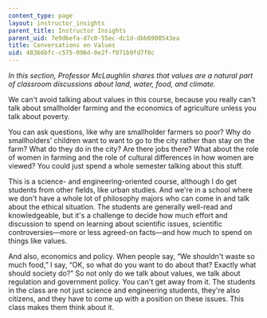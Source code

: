 ```yaml
---
content_type: page
layout: instructor_insights
parent_title: Instructor Insights
parent_uid: 7e9dbefa-d7c0-55ec-dc1d-dbb6900543ea
title: Conversations on Values
uid: 48366bfc-c575-096d-0e2f-f071b9fd7f0c
---
```


_In this section, Professor McLaughlin shares that values are a natural part of classroom discussions about land, water, food, and climate._

We can't avoid talking about values in this course, because you really can't talk about smallholder farming and the economics of agriculture unless you talk about poverty.

You can ask questions, like why are smallholder farmers so poor? Why do smallholders’ children want to want to go to the city rather than stay on the farm? What do they do in the city? Are there jobs there? What about the role of women in farming and the role of cultural differences in how women are viewed? You could just spend a whole semester talking about this stuff.

This is a science- and engineering-oriented course, although I do get students from other fields, like urban studies. And we're in a school where we don't have a whole lot of philosophy majors who can come in and talk about the ethical situation. The students are generally well-read and knowledgeable, but it's a challenge to decide how much effort and discussion to spend on learning about scientific issues, scientific controversies—more or less agreed-on facts—and how much to spend on things like values.

And also, economics and policy. When people say, “We shouldn't waste so much food,” I say, “OK, so what do you want to do about that? Exactly what should society do?” So not only do we talk about values, we talk about regulation and government policy. You can't get away from it. The students in the class are not just science and engineering students, they're also citizens, and they have to come up with a position on these issues. This class makes them think about it.